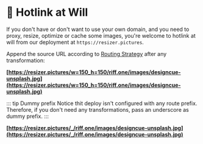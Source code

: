 # :link: Hotlink at Will

If you don't have or don't want to use your own domain, and you need to proxy, resize, optimize or cache some images, you're welcome to hotlink at will from our deployment at `https://resizer.pictures`.

Append the source URL according to [Routing Strategy](routing.html) after any transformation:

**[https://resizer.pictures/w=150_h=150/riff.one/images/designcue-unsplash.jpg](https://resizer.pictures/w=150_h=150/riff.one/images/designcue-unsplash.jpg)**

::: tip Dummy prefix
Notice thit deploy isn't configured with any route prefix. Therefore, if you don't need any transformations, pass an underscore as dummy prefix.
:::

**[https://resizer.pictures/_/riff.one/images/designcue-unsplash.jpg](https://resizer.pictures/_/riff.one/images/designcue-unsplash.jpg)**

